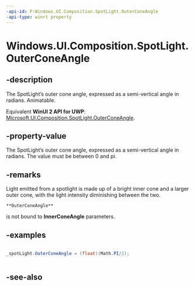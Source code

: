 ```yaml
---
-api-id: P:Windows.UI.Composition.SpotLight.OuterConeAngle
-api-type: winrt property
---
```


<!-- Property syntax
public float OuterConeAngle { get;  set; }
-->

# Windows.UI.Composition.SpotLight.OuterConeAngle

## -description
The SpotLight’s outer cone angle, expressed as a semi-vertical angle in radians. Animatable.

Equivalent **WinUI 2 API for UWP**: [Microsoft.UI.Composition.SpotLight.OuterConeAngle](/windows/winui/api/microsoft.ui.composition.spotlight.outerconeangle).

## -property-value
The SpotLight’s outer cone angle, expressed as a semi-vertical angle in radians. The value must be between 0 and pi.

## -remarks
Light emitted from a spotlight is made up of a bright inner cone and a larger outer cone, with the light intensity diminishing between the two.


    **OuterConeAngle**
   is not bound to 
    **InnerConeAngle**
   parameters.

## -examples
```csharp

_spotLight.OuterConeAngle = (float)(Math.PI/2); 
         
```



## -see-also
